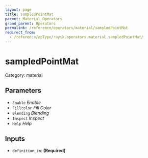 ```yaml
---
layout: page
title: sampledPointMat
parent: Material Operators
grand_parent: Operators
permalink: /reference/operators/material/sampledPointMat
redirect_from:
  - /reference/opType/raytk.operators.material.sampledPointMat/
---
```


# sampledPointMat

Category: material



## Parameters

* `Enable` *Enable*
* `Fillcolor` *Fill Color*
* `Blending` *Blending*
* `Inspect` *Inspect*
* `Help` *Help*

## Inputs

* `definition_in`:  **(Required)**